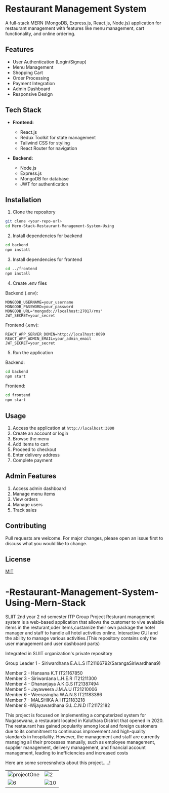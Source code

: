 # Restaurant Management System

A full-stack MERN (MongoDB, Express.js, React.js, Node.js) application for restaurant management with features like menu management, cart functionality, and online ordering.

## Features

- User Authentication (Login/Signup)
- Menu Management
- Shopping Cart
- Order Processing
- Payment Integration
- Admin Dashboard
- Responsive Design

## Tech Stack

- **Frontend:**
  - React.js
  - Redux Toolkit for state management
  - Tailwind CSS for styling
  - React Router for navigation

- **Backend:**
  - Node.js
  - Express.js
  - MongoDB for database
  - JWT for authentication

## Installation

1. Clone the repository
```bash
git clone <your-repo-url>
cd Mern-Stack-Restaurant-Management-System-Using
```

2. Install dependencies for backend
```bash
cd backend
npm install
```

3. Install dependencies for frontend
```bash
cd ../frontend
npm install
```

4. Create .env files

Backend (.env):
```
MONGODB_USERNAME=your_username
MONGODB_PASSWORD=your_password
MONGODB_URL="mongodb://localhost:27017/rms"
JWT_SECRET=your_secret
```

Frontend (.env):
```
REACT_APP_SERVER_DOMIN=http://localhost:8090
REACT_APP_ADMIN_EMAIL=your_admin_email
JWT_SECRET=your_secret
```

5. Run the application

Backend:
```bash
cd backend
npm start
```

Frontend:
```bash
cd frontend
npm start
```

## Usage

1. Access the application at `http://localhost:3000`
2. Create an account or login
3. Browse the menu
4. Add items to cart
5. Proceed to checkout
6. Enter delivery address
7. Complete payment

## Admin Features

1. Access admin dashboard
2. Manage menu items
3. View orders
4. Manage users
5. Track sales

## Contributing

Pull requests are welcome. For major changes, please open an issue first to discuss what you would like to change.

## License

[MIT](https://choosealicense.com/licenses/mit/)

# -Restaurant-Management-System-Using-Mern-Stack
SLIIT 2nd year 2 nd semester ITP Group Project
Resturant management system is a web-based application that allows the customer to vive avalable items  in the resturant,oder items,custamize their own package the hotel manager and staff to handle all hotel  activities online. Interactive GUI and the ability to manage various activities.(This repository contains only the user management and user dashboard parts)

Integrated in SLIIT organization's private repository 

Group Leader 1 - Siriwardhana E.A.L.S IT21166792(SarangaSiriwardhana9)

Member 2 - Hansana K.T                IT21167850                                                                                                          
Member 3 - Siriwardana L.H.E.R        IT21211300                                                                                                          
Member 4 - Dhananjaya A.K.G.S         IT21387494                                                                                                          
Member 5 - Jayaweera J.M.A.U          IT21210006                                                                                                          
Member 6 - Weerasingha W.A.N.S        IT21183386                                                                                                          
Member 7 - MALSHIKA A.I               IT21183218                                                                                                          
Member 8 -Wijayawardhana G.L.C.N.D    IT21172182                                                                                                          


This project is focused on implementing a computerized system for Nugasewana, a restaurant located in Kaluthara District 
that opened in 2020. The restaurant has gained popularity among local and foreign customers due to its commitment to 
continuous improvement and high-quality standards in hospitality. However, the management and staff are currently 
managing all their processes manually, such as employee management, supplier management, delivery management, and 
financial account management, leading to inefficiencies and increased costs

Here are some screesnshots about this project.....!

|  |  |
|---------|---------|
| ![projectOne](https://github.com/SarangaSiriwardhana9/Mern-Stack-Restaurant-Management-System-Using/assets/99233703/22f9128b-59f8-4188-9f3a-ffe9041d8a46) | ![2](https://github.com/SarangaSiriwardhana9/Mern-Stack-Restaurant-Management-System-Using/assets/99233703/e8834d87-bc7f-40ea-960e-b6097eeba4e6) |
| ![6](https://github.com/SarangaSiriwardhana9/Mern-Stack-Restaurant-Management-System-Using/assets/99233703/4d78c92f-01ee-47b5-870f-963eeda4c706) | ![10](https://github.com/SarangaSiriwardhana9/Mern-Stack-Restaurant-Management-System-Using/assets/99233703/1dd74979-2b1f-4779-979a-675d0eaafde2) |















